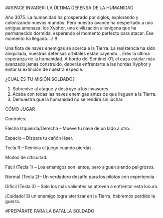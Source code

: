 ##SPACE INVADER: LA ÚLTIMA DEFENSA DE LA HUMANIDAD 

Año 3075. La humanidad ha prosperado por siglos, explorando y colonizando nuevos mundos. Pero nuestro avance ha despertado a una antigua amenaza: los Xyphor, una civilización alienígena que ha permanecido dormida, esperando el momento perfecto para atacar. Ese momento ha llegado….!!!!

Una flota de naves enemigas se acerca a la Tierra. La resistencia ha sido aniquilada, nuestras defensas orbitales están cayendo… Eres la última esperanza de la humanidad.
A bordo del Sentinel-01, el caza estelar más avanzado jamás construido, deberás enfrentarte a las hordas Xyphor y evitar la extinción de nuestra especie.

¿CUAL ES TU MISIÓN SOLDADO?
1. Sobrevive al ataque y destruye a los invasores.
2. Acaba con todas las naves enemigas antes de que lleguen a la Tierra.
3. Demuestra que la humanidad no se rendirá sin luchar.

CÓMO JUGAR

Controles:

Flecha Izquierda/Derecha – Mueve tu nave de un lado a otro.

Espacio – Dispara tu cañón láser.

Tecla R – Reinicia el juego cuando pierdas.

Modos de dificultad:

Fácil (Tecla 1) – Los enemigos son lentos, pero siguen siendo peligrosos.

Normal (Tecla 2)– Un verdadero desafío para los pilotos con experiencia.

Difícil (Tecla 3) – Solo los más valientes se atreven a enfrentar esta locura.

¡Cuidado! Si un enemigo logra aterrizar en la Tierra, habremos perdido la guerra.

#PREPÁRATE PARA LA BATALLA SOLDADO
